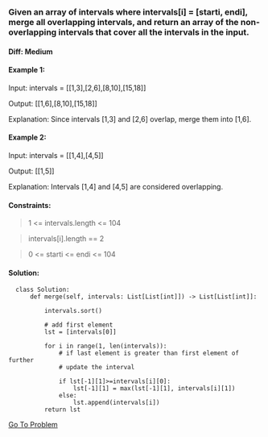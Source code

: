 ### Given an array of intervals where intervals[i] = [starti, endi], merge all overlapping intervals, and return an array of the non-overlapping intervals that cover all the intervals in the input.

#### Diff: Medium


#### Example 1:

Input: intervals = [[1,3],[2,6],[8,10],[15,18]]

Output: [[1,6],[8,10],[15,18]]

Explanation: Since intervals [1,3] and [2,6] overlap, merge them into [1,6].

#### Example 2:

Input: intervals = [[1,4],[4,5]]

Output: [[1,5]]

Explanation: Intervals [1,4] and [4,5] are considered overlapping.
 

#### Constraints:

> 1 <= intervals.length <= 104

> intervals[i].length == 2

> 0 <= starti <= endi <= 104

#### Solution:

      class Solution:
          def merge(self, intervals: List[List[int]]) -> List[List[int]]:

              intervals.sort()

              # add first element
              lst = [intervals[0]]

              for i in range(1, len(intervals)):
                  # if last element is greater than first element of further
                  # update the interval

                  if lst[-1][1]>=intervals[i][0]:
                      lst[-1][1] = max(lst[-1][1], intervals[i][1])
                  else:
                      lst.append(intervals[i])
              return lst
              
 [Go To Problem](https://leetcode.com/problems/merge-intervals/)
